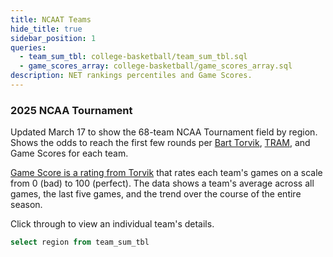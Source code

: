 ```yaml
---
title: NCAAT Teams
hide_title: true
sidebar_position: 1
queries:
  - team_sum_tbl: college-basketball/team_sum_tbl.sql
  - game_scores_array: college-basketball/game_scores_array.sql
description: NET rankings percentiles and Game Scores. 
---
```


### 2025 NCAA Tournament 

Updated March 17 to show the 68-team NCAA Tournament field by region. Shows the odds to reach the first few rounds per [Bart Torvik](https://barttorvik.com/tourneytime.php), [TRAM](https://blessyourchart.substack.com/p/130-riding-the-shot-volume-tram), and Game Scores for each team.

[Game Score is a rating from Torvik](https://adamcwisports.blogspot.com/2015/11/introducing-g-score.html) that rates each team's games on a scale from 0 (bad) to 100 (perfect). The data shows a team's average across all games, the last five games, and the trend over the course of the entire season.

Click through to view an individual team's details. 


```sql regions
select region from team_sum_tbl
```

<Dropdown data={regions} name=region value=region defaultValue="%">
  <DropdownOption value="%" valueLabel="Region"/>
</Dropdown>

<DataTable data={game_scores_array} rows=68 link=team_link search=true groupBy=region groupType=section groupNamePosition=top rowNumbers=false>
  <Column id=region title="Region"/>
  <Column id=seed title="Seed"/>
  <Column id=team title="Team"/>
  <Column id=e8 fmt=pct1 contentType=bar barColor=#c3f6c3 backgroundColor=#fbb0a9 title="E8"/>
  <Column id=f4 fmt=pct1 contentType=bar barColor=#c3f6c3 backgroundColor=#fbb0a9 title="F4"/>
  <Column id=tram contentType=colorscale colorScale={['#fbb0a9', 'floralwhite', '#c3f6c3']} colorMid=0 fmt=num1 title="TRAM +/-"/>
  <Column id=season_avg fmt=num1 title="Season" colGroup="Game Score Avg"/>
  <Column id=last_five_avg fmt=num1 title="Last 5" colGroup="Game Score Avg"/>
  <Column id=game_scores title="Trend" colGroup="Game Score Avg" contentType=sparkarea sparkX=date sparkY=game_score sparkColor=#53768a/>
</DataTable>


